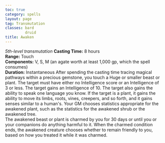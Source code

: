 ```yaml
---
toc: true
category: spells
layout: page
tag: Transmutation
classes: bard
         druid
title: Awaken 
---
```

_5th-level transmutation_ 
**Casting Time:** 8 hours   
**Range:** Touch   
**Components:** V, S, M (an agate worth at least 1,000 gp, which the spell consumes)   
**Duration:** Instantaneous 
After spending the casting time tracing magical pathways within a precious gemstone, you touch a Huge or smaller beast or plant. The target must have either no Intelligence score or an Intelligence of 3 or less. The target gains an Intelligence of 10. The target also gains the ability to speak one language you know. If the target is a plant, it gains the ability to move its limbs, roots, vines, creepers, and so forth, and it gains senses similar to a human's. Your GM chooses statistics appropriate for the awakened plant, such as the statistics for the awakened shrub or the awakened tree.   
The awakened beast or plant is charmed by you for 30 days or until you or your companions do anything harmful to it. When the charmed condition ends, the awakened creature chooses whether to remain friendly to you, based on how you treated it while it was charmed.